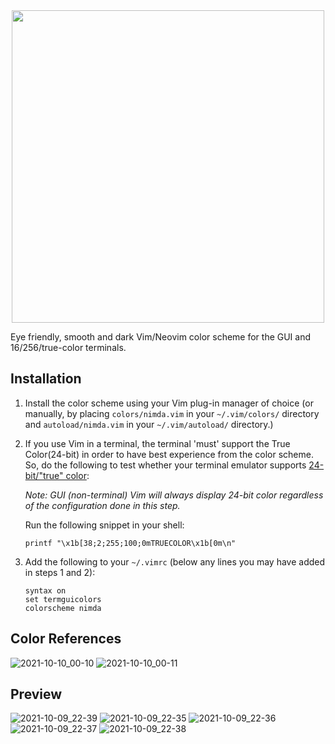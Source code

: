 <div align="center">
  <img src="https://user-images.githubusercontent.com/39852038/136669587-d21af0db-4f9a-4b3f-bc87-d61ffa31cc89.png" width="500" />
</div>

Eye friendly, smooth and dark Vim/Neovim color scheme for the GUI and 16/256/true-color terminals.

## Installation

1. Install the color scheme using your Vim plug-in manager of choice (or manually, by placing `colors/nimda.vim` in your `~/.vim/colors/` directory and `autoload/nimda.vim` in your `~/.vim/autoload/` directory.)


2. If you use Vim in a terminal, the terminal 'must' support the True Color(24-bit) in order to have best experience from the color scheme. So, do the following to test whether your terminal emulator supports [24-bit/"true" color](https://gist.github.com/XVilka/8346728):

   _Note: GUI (non-terminal) Vim will always display 24-bit color regardless of the configuration done in this step._

   Run the following snippet in your shell:

   ```shell
   printf "\x1b[38;2;255;100;0mTRUECOLOR\x1b[0m\n"
   ```

3. Add the following to your `~/.vimrc` (below any lines you may have added in steps 1 and 2):

   ```vim
   syntax on
   set termguicolors
   colorscheme nimda
   ```

## Color References
![2021-10-10_00-10](https://user-images.githubusercontent.com/39852038/136673888-9b59c245-9e70-4db4-9e2a-2b54cc437d9b.png)
![2021-10-10_00-11](https://user-images.githubusercontent.com/39852038/136673887-e1487709-0a6e-473a-a46d-3152fb3710c9.png)

## Preview
![2021-10-09_22-39](https://user-images.githubusercontent.com/39852038/136671906-a293a567-f657-410d-b60a-19fe5b43e22b.png)
![2021-10-09_22-35](https://user-images.githubusercontent.com/39852038/136671899-fd7249c3-8d03-4a74-a351-63f57e93659c.png)
![2021-10-09_22-36](https://user-images.githubusercontent.com/39852038/136671901-91f0d1bb-e0be-493a-b507-93ec37fcf531.png)
![2021-10-09_22-37](https://user-images.githubusercontent.com/39852038/136671904-2a22a622-9275-4f8d-b294-731b8afd061a.png)
![2021-10-09_22-38](https://user-images.githubusercontent.com/39852038/136671905-4e2c06e1-be35-4f31-85e4-8b54f8376475.png)

